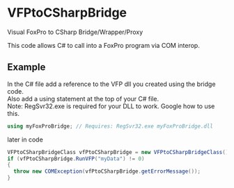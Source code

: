 VFPtoCSharpBridge
=================

Visual FoxPro to CSharp Bridge/Wrapper/Proxy

This code allows C# to call into a FoxPro program via COM interop.


Example
------
In the C# file add a reference to the VFP dll you created using the bridge code.  
Also add a using statement at the top of your C# file.  
Note: RegSvr32.exe is required for your DLL to work. Google how to use this.  

```cs
using myFoxProBridge; // Requires: RegSvr32.exe myFoxProBridge.dll

```

later in code 

```cs
VFPtoCSharpBridgeClass vfPtoCSharpBridge = new VFPtoCSharpBridgeClass();
if (vfPtoCSharpBridge.RunVFP("myData") != 0)
{
  throw new COMException(vfPtoCSharpBridge.getErrorMessage());
}
```
